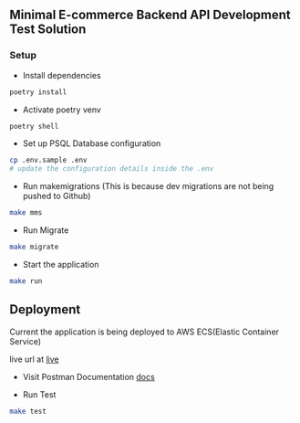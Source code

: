 ## Minimal E-commerce Backend API Development Test Solution

### Setup 

- Install dependencies
```sh
poetry install
```

- Activate poetry venv 
```sh
poetry shell
```
- Set up PSQL Database configuration
```sh
cp .env.sample .env
# update the configuration details inside the .env
```
- Run makemigrations (This is because dev migrations are not being pushed to Github)
```sh
make mms
```

- Run Migrate
```sh
make migrate
```

- Start the application
```sh
make run
```

## Deployment
Current the application is being deployed to AWS ECS(Elastic Container Service)

live url at
[live](http://liberty-lb-723786584.eu-north-1.elb.amazonaws.com)

- Visit Postman Documentation
[docs](https://documenter.getpostman.com/view/35174244/2sA3kVjgC9)

- Run Test
```sh
make test
```




